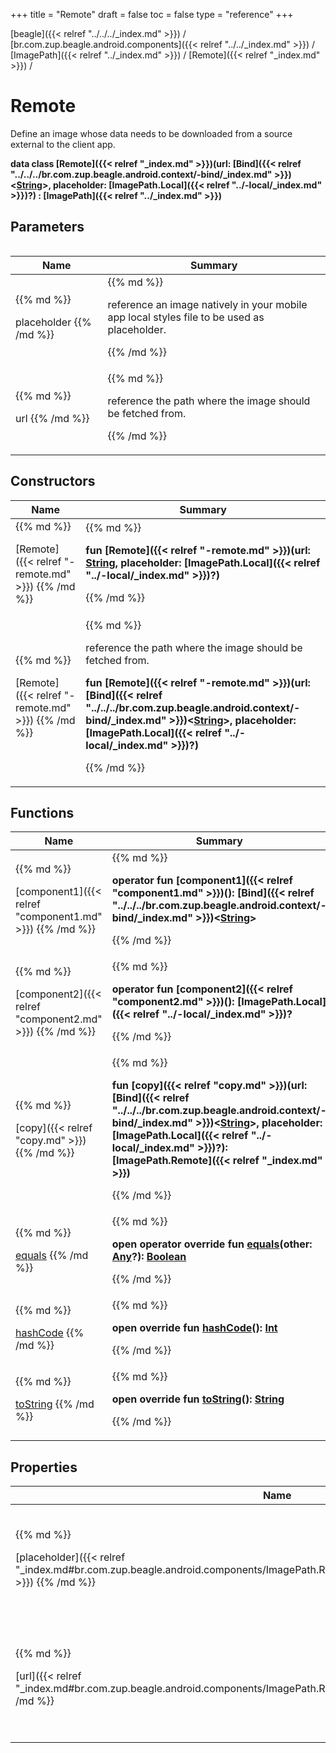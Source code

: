 +++
title = "Remote"
draft = false
toc = false
type = "reference"
+++

[beagle]({{< relref "../../../_index.md" >}}) / [br.com.zup.beagle.android.components]({{< relref "../../_index.md" >}}) / [ImagePath]({{< relref "../_index.md" >}}) / [Remote]({{< relref "_index.md" >}}) / 



# Remote  
  

Define an image whose data needs to be downloaded from a source external to the client app.

<b>data class [Remote]({{< relref "_index.md" >}})(**url**: [Bind]({{< relref "../../../br.com.zup.beagle.android.context/-bind/_index.md" >}})<[String](https://kotlinlang.org/api/latest/jvm/stdlib/kotlin/-string/index.html)>, **placeholder**: [ImagePath.Local]({{< relref "../-local/_index.md" >}})?) : [ImagePath]({{< relref "../_index.md" >}})</b>   


## Parameters  
<table>
  
  
<table>
  
<thead>
<tr>
<th>
Name  
</th>
<th>
Summary  
</th>
  
</tr>
</thead>
<tbody>
<tr>
<td>
{{% md %}}

placeholder
{{% /md %}}
</td>
<td>
{{% md %}}



reference an image natively in your mobile app local styles file to be used as placeholder.


{{% /md %}}
</td>
</tr>

<tr>
<td>
{{% md %}}

url
{{% /md %}}
</td>
<td>
{{% md %}}



reference the path where the image should be fetched from.


{{% /md %}}
</td>
</tr>

</tbody>
</table>
  
</table>


## Constructors  
<table>
  
<thead>
<tr>
<th>
Name  
</th>
<th>
Summary  
</th>
  
</tr>
</thead>
<tbody>
<tr>
<td>
{{% md %}}

[Remote]({{< relref "-remote.md" >}})
{{% /md %}}
</td>
<td>
{{% md %}}

  <b>fun [Remote]({{< relref "-remote.md" >}})(url: [String](https://kotlinlang.org/api/latest/jvm/stdlib/kotlin/-string/index.html), placeholder: [ImagePath.Local]({{< relref "../-local/_index.md" >}})?)</b>   

{{% /md %}}
</td>
</tr>

<tr>
<td>
{{% md %}}

[Remote]({{< relref "-remote.md" >}})
{{% /md %}}
</td>
<td>
{{% md %}}

  

reference the path where the image should be fetched from.

<b>fun [Remote]({{< relref "-remote.md" >}})(url: [Bind]({{< relref "../../../br.com.zup.beagle.android.context/-bind/_index.md" >}})<[String](https://kotlinlang.org/api/latest/jvm/stdlib/kotlin/-string/index.html)>, placeholder: [ImagePath.Local]({{< relref "../-local/_index.md" >}})?)</b>   

{{% /md %}}
</td>
</tr>

</tbody>
</table>


## Functions  
<table>
  
<thead>
<tr>
<th>
Name  
</th>
<th>
Summary  
</th>
  
</tr>
</thead>
<tbody>
<tr>
<td>
{{% md %}}

[component1]({{< relref "component1.md" >}})
{{% /md %}}
</td>
<td>
{{% md %}}

  
<b>operator fun [component1]({{< relref "component1.md" >}})(): [Bind]({{< relref "../../../br.com.zup.beagle.android.context/-bind/_index.md" >}})<[String](https://kotlinlang.org/api/latest/jvm/stdlib/kotlin/-string/index.html)></b>  



{{% /md %}}
</td>
</tr>

<tr>
<td>
{{% md %}}

[component2]({{< relref "component2.md" >}})
{{% /md %}}
</td>
<td>
{{% md %}}

  
<b>operator fun [component2]({{< relref "component2.md" >}})(): [ImagePath.Local]({{< relref "../-local/_index.md" >}})?</b>  



{{% /md %}}
</td>
</tr>

<tr>
<td>
{{% md %}}

[copy]({{< relref "copy.md" >}})
{{% /md %}}
</td>
<td>
{{% md %}}

  
<b>fun [copy]({{< relref "copy.md" >}})(url: [Bind]({{< relref "../../../br.com.zup.beagle.android.context/-bind/_index.md" >}})<[String](https://kotlinlang.org/api/latest/jvm/stdlib/kotlin/-string/index.html)>, placeholder: [ImagePath.Local]({{< relref "../-local/_index.md" >}})?): [ImagePath.Remote]({{< relref "_index.md" >}})</b>  



{{% /md %}}
</td>
</tr>

<tr>
<td>
{{% md %}}

[equals](https://kotlinlang.org/api/latest/jvm/stdlib/kotlin/-any/equals.html)
{{% /md %}}
</td>
<td>
{{% md %}}

  
<b>open operator override fun [equals](https://kotlinlang.org/api/latest/jvm/stdlib/kotlin/-any/equals.html)(other: [Any](https://kotlinlang.org/api/latest/jvm/stdlib/kotlin/-any/index.html)?): [Boolean](https://kotlinlang.org/api/latest/jvm/stdlib/kotlin/-boolean/index.html)</b>  



{{% /md %}}
</td>
</tr>

<tr>
<td>
{{% md %}}

[hashCode](https://kotlinlang.org/api/latest/jvm/stdlib/kotlin/-any/hash-code.html)
{{% /md %}}
</td>
<td>
{{% md %}}

  
<b>open override fun [hashCode](https://kotlinlang.org/api/latest/jvm/stdlib/kotlin/-any/hash-code.html)(): [Int](https://kotlinlang.org/api/latest/jvm/stdlib/kotlin/-int/index.html)</b>  



{{% /md %}}
</td>
</tr>

<tr>
<td>
{{% md %}}

[toString](https://kotlinlang.org/api/latest/jvm/stdlib/kotlin/-any/to-string.html)
{{% /md %}}
</td>
<td>
{{% md %}}

  
<b>open override fun [toString](https://kotlinlang.org/api/latest/jvm/stdlib/kotlin/-any/to-string.html)(): [String](https://kotlinlang.org/api/latest/jvm/stdlib/kotlin/-string/index.html)</b>  



{{% /md %}}
</td>
</tr>

</tbody>
</table>


## Properties  
<table>
  
<thead>
<tr>
<th>
Name  
</th>
<th>
Summary  
</th>
  
</tr>
</thead>
<tbody>
<tr>
<td>
{{% md %}}

[placeholder]({{< relref "_index.md#br.com.zup.beagle.android.components/ImagePath.Remote/placeholder/#/PointingToDeclaration/" >}})
{{% /md %}}
</td>
<td>
{{% md %}}

  

reference an image natively in your mobile app local styles file to be used as placeholder.

<b>val [placeholder]({{< relref "_index.md#br.com.zup.beagle.android.components/ImagePath.Remote/placeholder/#/PointingToDeclaration/" >}}): [ImagePath.Local]({{< relref "../-local/_index.md" >}})?</b>   

{{% /md %}}
</td>
</tr>

<tr>
<td>
{{% md %}}

[url]({{< relref "_index.md#br.com.zup.beagle.android.components/ImagePath.Remote/url/#/PointingToDeclaration/" >}})
{{% /md %}}
</td>
<td>
{{% md %}}

  

reference the path where the image should be fetched from.

<b>val [url]({{< relref "_index.md#br.com.zup.beagle.android.components/ImagePath.Remote/url/#/PointingToDeclaration/" >}}): [Bind]({{< relref "../../../br.com.zup.beagle.android.context/-bind/_index.md" >}})<[String](https://kotlinlang.org/api/latest/jvm/stdlib/kotlin/-string/index.html)></b>   

{{% /md %}}
</td>
</tr>

</tbody>
</table>

